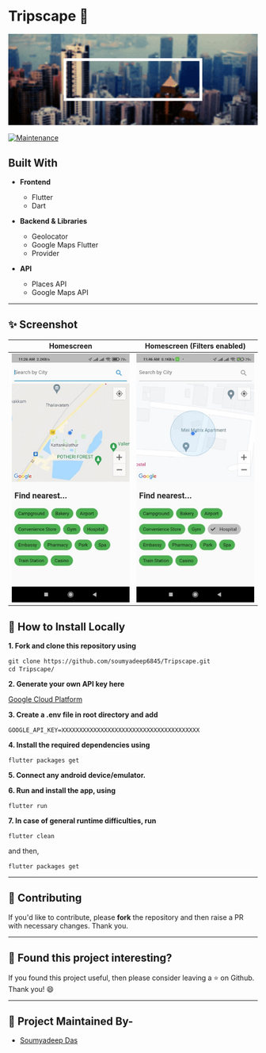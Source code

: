 # Tripscape 🌴

<p align="center">
   <img src="lib/assets/TRIPSCAPE.gif" alt="Logo"/>
</p>
<!-- PROJECT LOGO -->

[![Maintenance](https://img.shields.io/badge/Maintained%3F-yes-green.svg?style=for-the-badge)](https://GitHub.com/Naereen/StrapDown.js/graphs/commit-activity)

<!-- ABOUT THE PROJECT -->
## Built With
* **Frontend**
   -  Flutter
   -  Dart

* **Backend & Libraries**
   -  Geolocator
   -  Google Maps Flutter
   -  Provider

*  **API**
   -  Places API
   -  Google Maps API
---

## ✨ Screenshot

| Homescreen | Homescreen (Filters enabled) |
| - | - |
| ![lib/assets/Home_screen.jpeg](lib/assets/Home_screen.jpeg) | ![lib/assets/Home_screen_marker.jpeg](lib/assets/Home_screen_marker.jpeg) |

<!-- BUILT WITH -->  

## 📲 How to Install Locally

**1. Fork and clone this repository using**

   ```
   git clone https://github.com/soumyadeep6845/Tripscape.git
   cd Tripscape/
   ```  
**2. Generate your own API key here**

   [Google Cloud Platform](https://console.cloud.google.com/home/dashboard)

**3. Create a .env file in root directory and add**  

   ```
   GOOGLE_API_KEY=XXXXXXXXXXXXXXXXXXXXXXXXXXXXXXXXXXXXXXX
   ```
**4. Install the required dependencies using**  

   ```
   flutter packages get
   ```
**5. Connect any android device/emulator.**  

**6. Run and install the app, using**
   
   ```
   flutter run
   ```

**7. In case of general runtime difficulties, run**
   
   ```
   flutter clean
   ```
   and then,
   ```
   flutter packages get
   ```
---

## 🎈 Contributing

If you'd like to contribute, please **fork** the repository and then raise a PR with necessary changes. Thank you.

---

## 💚 Found this project interesting?

If you found this project useful, then please consider leaving a :star: on Github. Thank you! 😄

---

## 👨 Project Maintained By-

* [Soumyadeep Das](https://www.linkedin.com/in/soumya0021/)
